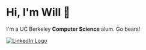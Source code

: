 <!-- Header & Intro -->
<h1>Hi, I'm Will 👋</h1>
<p>I'm a UC Berkeley <b>Computer Science</b> alum. Go bears!</p>

<a href="https://www.linkedin.com/in/willtholke" target="_blank">
  <img src="https://img.shields.io/badge/linkedin-%230077B5.svg?&style=for-the-badge&logo=linkedin&logoColor=white" alt="LinkedIn Logo">
</a>

